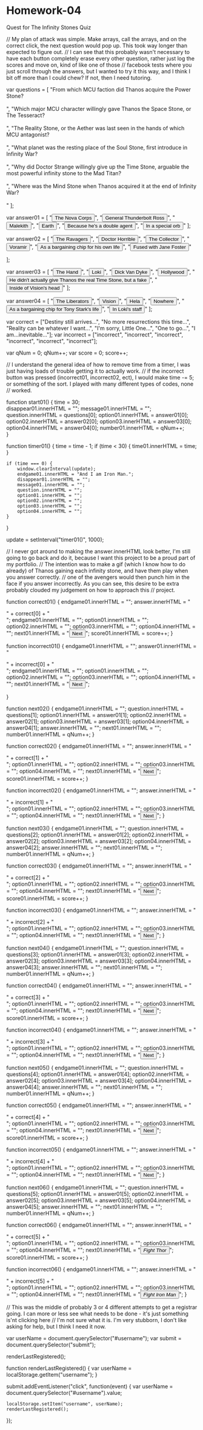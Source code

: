 # Homework-04
Quest for The Infinity Stones Quiz


// My plan of attack was simple.  Make arrays, call the arrays, and on the correct click, the next question would pop up. This took way longer than expected to figure out. 
// I can see that this probably wasn't necessary to have each button completely erase every other question, rather just log the scores and move on, kind of like one of those 
// facebook tests where you just scroll through the answers, but I wanted to try it this way, and I think I bit off more than I could chew? If not, then I need tutoring.

var questions = [
    "From which MCU faction did Thanos acquire the Power Stone?<br /> <br />", 
    "Which major MCU character willingly gave Thanos the Space Stone, or The Tesseract?<br /> <br />", 
    "The Reality Stone, or the Aether was last seen in the hands of which MCU antagonist?<br /> <br />", 
    "What planet was the resting place of the Soul Stone, first introduce in Infinity War?<br /> <br />",
    "Why did Doctor Strange willingly give up the Time Stone, arguable the most powerful infinity stone to the Mad Titan?<br /> <br />",
    "Where was the Mind Stone when Thanos acquired it at the end of Infinity War?<br /> <br />"
];

var answer01 = [
    "<button class=button02 onclick=correct01()>The Nova Corps</button>",
    "<button class=button02 onclick=incorrect02()>General Thunderbolt Ross</button>",
    "<button class=button02 onclick=incorrect03()>Malekith</button>",
    "<button class=button02 onclick=incorrect04()>Earth</button>",
    "<button class=button02 onclick=incorrect05()>Because he's a double agent</button>",
    "<button class=button02 onclick=incorrect06()>In a special orb</button>"
];

var answer02 = [
    "<button class=button02 onclick=incorrect01()>The Ravagers</button>",
    "<button class=button02 onclick=incorrect02()>Doctor Horrible</button>",
    "<button class=button02 onclick=correct03()>The Collector</button>",
    "<button class=button02 onclick=correct04()>Voramir</button>",
    "<button class=button02 onclick=incorrect05()>As a bargaining chip for his own life</button>",
    "<button class=button02 onclick=incorrect06()>Fused with Jane Foster</button>"

];

var answer03 = [
    "<button class=button02 onclick=incorrect01()>The Hand</button>",
    "<button class=button02 onclick=correct02()>Loki</button>",
    "<button class=button02 onclick=incorrect03()>Dick Van Dyke</button>",
    "<button class=button02 onclick=incorrect04()>Hollywood</button>",
    "<button class=button02 onclick=incorrect05()>He didn't actually give Thanos the real Time Stone, but a fake</button>",
    "<button class=button02 onclick=correct06()>Inside of Vision's head</button>"
];

var answer04 = [
    "<button class=button02 onclick=incorrect01()>The Liberators</button>",
    "<button class=button02 onclick=incorrect02()>Vision</button>",
    "<button class=button02 onclick=incorrect03()>Hela</button>",
    "<button class=button02 onclick=incorrect04()>Nowhere</button>",
    "<button class=button02 onclick=correct05()>As a bargaining chip for Tony Stark's life</button>",
    "<button class=button02 onclick=incorrect06()>In Loki's staff</button>"
];

var correct = ["Destiny still arrives...", "No more resurrections this time...", "Reality can be whatever I want...", "I'm sorry, Little One...", "One to go...", "I am...inevitable..."];
var incorrect = ["incorrect", "incorrect", "incorrect", "incorrect", "incorrect", "incorrect"];

var qNum = 0;
qNum++;
var score = 0;
score++;

// I understand the general idea of how to remove time from a timer, I was just having loads of trouble getting it to actually work. 
// if the incorrect button was pressed (incorrect01, incorrect02, ect), I would make time -= 5; or something of the sort. I played with many different types of codes, none 
// worked.

function start01() {
    time = 30;    
    disappear01.innerHTML = "";
    message01.innerHTML = "";
    question.innerHTML = questions[0];
    option01.innerHTML = answer01[0];
    option02.innerHTML = answer02[0];
    option03.innerHTML = answer03[0];
    option04.innerHTML = answer04[0];
    number01.innerHTML = qNum++;    
}

function timer01() {
    time = time - 1;
    if (time < 30) {
        time01.innerHTML = time;
    }
    
    if (time === 0) {
        window.clearInterval(update);
        endgame01.innerHTML = "And I am Iron Man.";
        disappear01.innerHTML = "";
        message01.innerHTML = "";
        question.innerHTML = "";
        option01.innerHTML = "";
        option02.innerHTML = "";
        option03.innerHTML = "";
        option04.innerHTML = "";        
    } 

}

update = setInterval("timer01()", 1000);

// I never got around to making the answer.innerHTML look better, I'm still going to go back and do it, because I want this project to be a proud part of my portfolio.
// The intention was to make a gif (which I know how to do already) of Thanos gaining each infinity stone, and have them play when you answer correctly.
// one of the avengers would then punch him in the face if you answer incorrectly.  As you can see, this desire to be extra probably clouded my judgement on how to approach this // project.

function correct01() {
    endgame01.innerHTML = "";
    answer.innerHTML = "<div id=powerStoneC>" + correct[0] + "</div>";
    endgame01.innerHTML = "";
    option01.innerHTML = "";
    option02.innerHTML = "";
    option03.innerHTML = "";
    option04.innerHTML = "";
    next01.innerHTML = "<button class=button01 onclick=next02()>Next</button>";
    score01.innerHTML = score++;
}

function incorrect01() {
    endgame01.innerHTML = "";
    answer01.innerHTML = "<div id=powerStoneI>" + incorrect[0] + "</div>";
    endgame01.innerHTML = "";
    option01.innerHTML = "";
    option02.innerHTML = "";
    option03.innerHTML = "";
    option04.innerHTML = "";
    next01.innerHTML = "<button class=button01 onclick=next02()>Next</button>";

}
  
function next02() {
    endgame01.innerHTML = "";
    question.innerHTML = questions[1];
    option01.innerHTML = answer01[1];
    option02.innerHTML = answer02[1];
    option03.innerHTML = answer03[1];
    option04.innerHTML = answer04[1];
    answer.innerHTML = "";
    next01.innerHTML = "";    
    number01.innerHTML = qNum++;
}

function correct02() {
    endgame01.innerHTML = "";
    answer.innerHTML = "<div id=spaceStoneC>" + correct[1] + "</div>";
    option01.innerHTML = "";
    option02.innerHTML = "";
    option03.innerHTML = "";
    option04.innerHTML = "";
    next01.innerHTML = "<button class=button01 onclick=next03()>Next</button>";
    score01.innerHTML = score++;
}

function incorrect02() {
    endgame01.innerHTML = "";
    answer.innerHTML = "<div id=powerStoneI>" + incorrect[1] + "</div>";
    option01.innerHTML = "";
    option02.innerHTML = "";
    option03.innerHTML = "";
    option04.innerHTML = "";
    next01.innerHTML = "<button class=button01 onclick=next03()>Next</button>";
}

function next03() {
    endgame01.innerHTML = "";
    question.innerHTML = questions[2];
    option01.innerHTML = answer01[2];
    option02.innerHTML = answer02[2];
    option03.innerHTML = answer03[2];
    option04.innerHTML = answer04[2];
    answer.innerHTML = "";
    next01.innerHTML = "";    
    number01.innerHTML = qNum++;
}

function correct03() {
    endgame01.innerHTML = "";
    answer.innerHTML = "<div id=spaceStoneC>" + correct[2] + "</div>";
    option01.innerHTML = "";
    option02.innerHTML = "";
    option03.innerHTML = "";
    option04.innerHTML = "";
    next01.innerHTML = "<button class=button01 onclick=next04()>Next</button>";
    score01.innerHTML = score++;
}

function incorrect03() {
    endgame01.innerHTML = "";
    answer.innerHTML = "<div id=powerStoneI>" + incorrect[2] + "</div>";
    option01.innerHTML = "";
    option02.innerHTML = "";
    option03.innerHTML = "";
    option04.innerHTML = "";
    next01.innerHTML = "<button class=button01 onclick=next04()>Next</button>";
}

function next04() {
    endgame01.innerHTML = "";
    question.innerHTML = questions[3];
    option01.innerHTML = answer01[3];
    option02.innerHTML = answer02[3];
    option03.innerHTML = answer03[3];
    option04.innerHTML = answer04[3];
    answer.innerHTML = "";
    next01.innerHTML = "";    
    number01.innerHTML = qNum++;
}

function correct04() {
    endgame01.innerHTML = "";
    answer.innerHTML = "<div id=spaceStoneC>" + correct[3] + "</div>";
    option01.innerHTML = "";
    option02.innerHTML = "";
    option03.innerHTML = "";
    option04.innerHTML = "";
    next01.innerHTML = "<button class=button01 onclick=next05()>Next</button>";
    score01.innerHTML = score++;
}

function incorrect04() {
    endgame01.innerHTML = "";
    answer.innerHTML = "<div id=powerStoneI>" + incorrect[3] + "</div>";
    option01.innerHTML = "";
    option02.innerHTML = "";
    option03.innerHTML = "";
    option04.innerHTML = "";
    next01.innerHTML = "<button class=button01 onclick=next05()>Next</button>";
}

function next05() {
    endgame01.innerHTML = "";
    question.innerHTML = questions[4];
    option01.innerHTML = answer01[4];
    option02.innerHTML = answer02[4];
    option03.innerHTML = answer03[4];
    option04.innerHTML = answer04[4];
    answer.innerHTML = "";
    next01.innerHTML = "";    
    number01.innerHTML = qNum++;
}

function correct05() {
    endgame01.innerHTML = "";
    answer.innerHTML = "<div id=spaceStoneC>" + correct[4] + "</div>";
    option01.innerHTML = "";
    option02.innerHTML = "";
    option03.innerHTML = "";
    option04.innerHTML = "";
    next01.innerHTML = "<button class=button01 onclick=next06()>Next</button>";
    score01.innerHTML = score++;
}

function incorrect05() {
    endgame01.innerHTML = "";
    answer.innerHTML = "<div id=powerStoneI>" + incorrect[4] + "</div>";
    option01.innerHTML = "";
    option02.innerHTML = "";
    option03.innerHTML = "";
    option04.innerHTML = "";
    next01.innerHTML = "<button class=button01 onclick=next06()>Next</button>";
}

function next06() {
    endgame01.innerHTML = "";
    question.innerHTML = questions[5];
    option01.innerHTML = answer01[5];
    option02.innerHTML = answer02[5];
    option03.innerHTML = answer03[5];
    option04.innerHTML = answer04[5];
    answer.innerHTML = "";
    next01.innerHTML = "";    
    number01.innerHTML = qNum++;
}

function correct06() {
    endgame01.innerHTML = "";
    answer.innerHTML = "<div id=spaceStoneC>" + correct[5] + "</div>";
    option01.innerHTML = "";
    option02.innerHTML = "";
    option03.innerHTML = "";
    option04.innerHTML = "";
    next01.innerHTML = "<button class=button01 onclick=finished()>*Fight Thor*</button>";
    score01.innerHTML = score++;
}

function incorrect06() {
    endgame01.innerHTML = "";
    answer.innerHTML = "<div id=powerStoneI>" + incorrect[5] + "</div>";
    option01.innerHTML = "";
    option02.innerHTML = "";
    option03.innerHTML = "";
    option04.innerHTML = "";
    next01.innerHTML = "<button class=button01 onclick=finished()>*Fight Iron Man*</button>";
}


// This was the middle of probably 3 or 4 different attempts to get a registrar going. I can more or less see what needs to be done - it's just something is'nt clicking here
// I'm not sure what it is.  I'm very stubborn, I don't like asking for help, but I think I need it now. 

var userName = document.querySelector("#username");
var submit = document.querySelector("submit");

renderLastRegistered();

function renderLastRegistered() {
    var userName = localStorage.getItem("username");
}

submit.addEventListener("click", function(event) {
    var userName = document.querySelector("#username").value; 

    localStorage.setItem("username", userName);
    renderLastRegistered();
});
